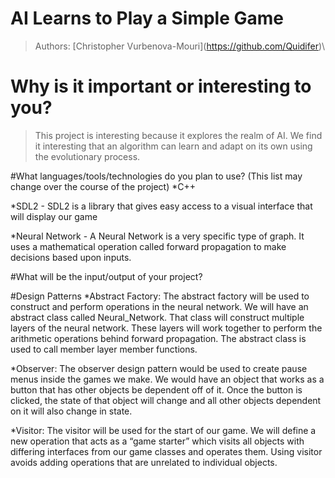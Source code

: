 # AI Learns to Play a Simple Game

 > Authors: \[Christopher Vurbenova-Mouri](https://github.com/Quidifer)\

# Why is it important or interesting to you?
>This project is interesting because it explores the realm of AI. We find it interesting
that an algorithm can learn and adapt on its own using the evolutionary process.


#What languages/tools/technologies do you plan to use? (This list may change over the course of the project)
*C++

*SDL2 - SDL2 is a library that gives easy access to a visual interface that will display our game

*Neural Network - A Neural Network is a very specific type of graph. It uses a mathematical operation called forward
 propagation to make decisions based upon inputs.

#What will be the input/output of your project?

#Design Patterns
*Abstract Factory: The abstract factory will be used to construct and perform operations in the neural network. We will have an abstract class called Neural_Network. That class will construct multiple layers of the neural network. These layers will work together to perform the arithmetic operations behind forward propagation. The abstract class is used to call member layer member functions.

*Observer: The observer design pattern would be used to create pause menus inside the games we make. We would have an object that works as a button that has other objects be dependent off of it. Once the button is clicked, the state of that object will change and all other objects dependent on it will also change in state.

*Visitor: The visitor will be used for the start of our game. We will define a new operation that acts as a “game starter” which visits all objects with differing interfaces from our game classes and operates them. Using visitor avoids adding operations that are unrelated to individual objects.
